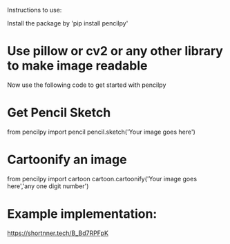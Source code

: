 Instructions to use:

Install the package by 'pip install pencilpy'

# Use pillow or cv2 or any other library to make image readable

Now use the following code to get started with pencilpy

# Get  Pencil Sketch 

from pencilpy import pencil
pencil.sketch('Your image goes here')



# Cartoonify an image
from pencilpy import cartoon
cartoon.cartoonify('Your image goes here','any one digit number')


# Example implementation:
https://shortnner.tech/B_Bd7RPFpK
